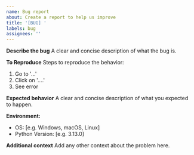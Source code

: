 ```yaml
---
name: Bug report
about: Create a report to help us improve
title: '[BUG] '
labels: bug
assignees: ''
---
```


**Describe the bug**
A clear and concise description of what the bug is.

**To Reproduce**
Steps to reproduce the behavior:

1. Go to '...'
2. Click on '....'
3. See error

**Expected behavior**
A clear and concise description of what you expected to happen.

**Environment:**

- OS: [e.g. Windows, macOS, Linux]
- Python Version: [e.g. 3.13.0]

**Additional context**
Add any other context about the problem here.
